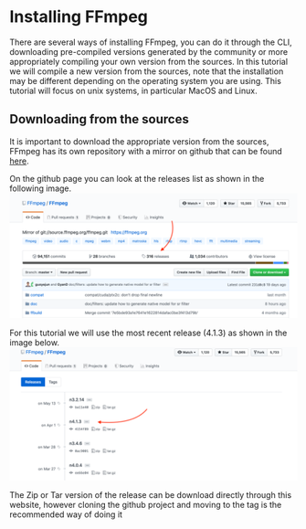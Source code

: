 # Installing FFmpeg

There are several ways of installing FFmpeg, you can do it through the CLI, 
downloading pre-compiled versions generated by the community or more appropriately
compiling your own version from the sources. In this tutorial we will compile a new version
from the sources, note that the installation may be different depending on the operating
system you are using. This tutorial will focus on unix systems, in particular MacOS and Linux.

## Downloading from the sources
It is important to download the appropriate version from the sources, FFmpeg has its own repository with a mirror on
github that can be found [here](https://github.com/FFmpeg/FFmpeg).

On the github page you can look at the releases list as shown in the following image.
![Image 01](https://github.com/caiomcg/ffins/blob/master/images/ffmpeg-repo-home.png)

For this tutorial we will use the most recent release (4.1.3) as shown in the image below.
![Image 02](https://github.com/caiomcg/ffins/blob/master/images/ffmpeg-repo-releases.png)

The Zip or Tar version of the release can be download directly through this website, however cloning the github project
and moving to the tag is the recommended way of doing it
